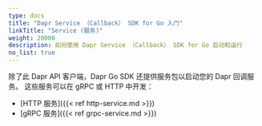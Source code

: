 ```yaml
---
type: docs
title: "Dapr Service （Callback） SDK for Go 入门"
linkTitle: "Service (服务)"
weight: 20000
description: 如何使用 Dapr Service （Callback） SDK for Go 启动和运行
no_list: true
---
```


除了此 Dapr API 客户端，Dapr Go SDK 还提供服务包以启动您的 Dapr 回调服务。 这些服务可以在 gRPC 或 HTTP 中开发：
 - [HTTP 服务]({{< ref http-service.md >}})
 - [gRPC 服务]({{< ref grpc-service.md >}})